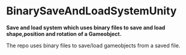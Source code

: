 # BinarySaveAndLoadSystemUnity

<b>Save and load system which uses binary files to save and load shape,position and rotation of a Gameobject.</b>

The repo uses binary files to save/load gameobjects from a saved file.
